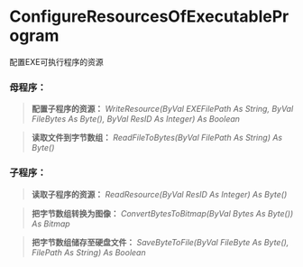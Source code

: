 # ConfigureResourcesOfExecutableProgram
配置EXE可执行程序的资源


### 母程序： ###

> __配置子程序的资源：__
  *WriteResource(ByVal EXEFilePath As String, ByVal FileBytes As Byte(), ByVal ResID As Integer) As Boolean*

  > __读取文件到字节数组：__
    *ReadFileToBytes(ByVal FilePath As String) As Byte()*

  ### 子程序： ###

  > __读取子程序的资源：__
    *ReadResource(ByVal ResID As Integer) As Byte()*

  > __把字节数组转换为图像：__
    *ConvertBytesToBitmap(ByVal Bytes As Byte()) As Bitmap*

  > __把字节数组储存至硬盘文件：__
    *SaveByteToFile(ByVal FileByte As Byte(), FilePath As String) As Boolean*
